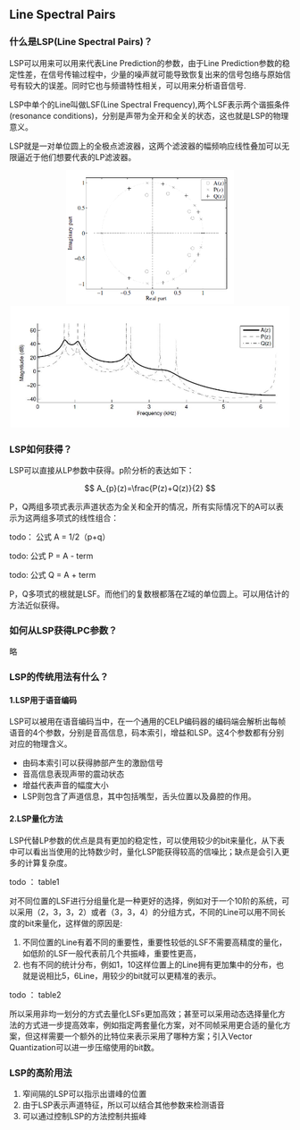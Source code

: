 ## Line Spectral Pairs

### 什么是LSP(Line Spectral Pairs)？

LSP可以用来可以用来代表Line Prediction的参数，由于Line Prediction参数的稳定性差，在信号传输过程中，少量的噪声就可能导致恢复出来的信号包络与原始信号有较大的误差。同时它也与频谱特性相关，可以用来分析语音信号.

LSP中单个的Line叫做LSF(Line Spectral Frequency),两个LSF表示两个谐振条件(resonance conditions)，分别是声带为全开和全关的状态，这也就是LSP的物理意义。

LSP就是一对单位圆上的全极点滤波器，这两个滤波器的幅频响应线性叠加可以无限逼近于他们想要代表的LP滤波器。

<div align="center">
<img src="Graph/LSP_z1.jpg" width=300>
</div>

<div align="center">
<img src="Graph/LSP_z2.jpg" width=500>
</div>



### LSP如何获得？

LSP可以直接从LP参数中获得。p阶分析的表达如下：

$$
A_{p}(z)=\frac{P(z)+Q(z)}{2}
$$

P，Q两组多项式表示声道状态为全关和全开的情况，所有实际情况下的A可以表示为这两组多项式的线性组合：

todo： 公式 A = 1/2（p+q）

todo: 公式 P = A - term

todo: 公式 Q = A + term

P，Q多项式的根就是LSF。而他们的复数根都落在Z域的单位圆上。可以用估计的方法近似获得。

### 如何从LSP获得LPC参数？

略

### LSP的传统用法有什么？

#### 1.LSP用于语音编码
LSP可以被用在语音编码当中，在一个通用的CELP编码器的编码端会解析出每帧语音的4个参数，分别是音高信息，码本索引，增益和LSP。这4个参数都有分别对应的物理含义。

* 由码本索引可以获得肺部产生的激励信号
* 音高信息表现声带的震动状态
* 增益代表声音的幅度大小
* LSP则包含了声道信息，其中包括嘴型，舌头位置以及鼻腔的作用。

#### 2.LSP量化方法

LSP代替LP参数的优点是具有更加的稳定性，可以使用较少的bit来量化，从下表中可以看出当使用的比特数少时，量化LSP能获得较高的信噪比；缺点是会引入更多的计算复杂度。

todo ： table1

对不同位置的LSF进行分组量化是一种更好的选择，例如对于一个10阶的系统，可以采用（2，3，3，2）或者（3，3，4）的分组方式，不同的Line可以用不同长度的bit来量化，这样做的原因是:
1. 不同位置的Line有着不同的重要性，重要性较低的LSF不需要高精度的量化，如低阶的LSF一般代表前几个共振峰，重要性更高，
2. 也有不同的统计分布，例如1，10这样位置上的Line拥有更加集中的分布，也就是说相比5，6Line，用较少的bit就可以更精准的表示。

todo ： table2

所以采用非均一划分的方式去量化LSFs更加高效；甚至可以采用动态选择量化方法的方式进一步提高效率，例如指定两套量化方案，对不同帧采用更合适的量化方案，但这样需要一个额外的比特位来表示采用了哪种方案；引入Vector Quantization可以进一步压缩使用的bit数。

### LSP的高阶用法

1. 窄间隔的LSP可以指示出谱峰的位置
2. 由于LSP表示声道特征，所以可以结合其他参数来检测语音
3. 可以通过控制LSP的方法控制共振峰
